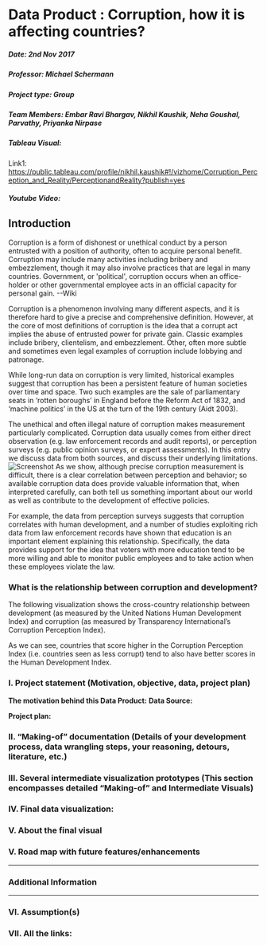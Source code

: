 # Data Product : Corruption, how it is affecting countries?
##### Date: 2nd Nov 2017                                                                                                                                                    
##### Professor: Michael Schermann
##### Project type: Group
##### Team Members: Embar Ravi Bhargav, Nikhil Kaushik, Neha Goushal, Parvathy, Priyanka Nirpase

##### Tableau Visual: 

Link1: 
https://public.tableau.com/profile/nikhil.kaushik#!/vizhome/Corruption_Perception_and_Reality/PerceptionandReality?publish=yes

##### Youtube Video:

## Introduction
Corruption is a form of dishonest or unethical conduct by a person entrusted with a position of authority, often to acquire personal benefit. Corruption may include many activities including bribery and embezzlement, though it may also involve practices that are legal in many countries. Government, or 'political', corruption occurs when an office-holder or other governmental employee acts in an official capacity for personal gain. --Wiki

Corruption is a phenomenon involving many different aspects, and it is therefore hard to give a precise and comprehensive definition. However, at the core of most definitions of corruption is the idea that a corrupt act implies the abuse of entrusted power for private gain. Classic examples include bribery, clientelism, and embezzlement. Other, often more subtle and sometimes even legal examples of corruption include lobbying and patronage.

While long-run data on corruption is very limited, historical examples suggest that corruption has been a persistent feature of human societies over time and space. Two such examples are the sale of parliamentary seats in ‘rotten boroughs’ in England before the Reform Act of 1832, and ‘machine politics’ in the US at the turn of the 19th century (Aidt 2003).

The unethical and often illegal nature of corruption makes measurement particularly complicated. Corruption data usually comes from either direct observation (e.g. law enforcement records and audit reports), or perception surveys (e.g. public opinion surveys, or expert assessments). In this entry we discuss data from both sources, and discuss their underlying limitations.
![Screenshot](https://user-images.githubusercontent.com/32223677/33299107-f0d9576e-d39e-11e7-8ade-3cecb25ca72e.png)
As we show, although precise corruption measurement is difficult, there is a clear correlation between perception and behavior; so available corruption data does provide valuable information that, when interpreted carefully, can both tell us something important about our world as well as contribute to the development of effective policies.

For example, the data from perception surveys suggests that corruption correlates with human development, and a number of studies exploiting rich data from law enforcement records have shown that education is an important element explaining this relationship. Specifically, the data provides support for the idea that voters with more education tend to be more willing and able to monitor public employees and to take action when these employees violate the law.

### What is the relationship between corruption and development?
The following visualization shows the cross-country relationship between development (as measured by the United Nations Human Development Index) and corruption (as measured by Transparency International’s Corruption Perception Index).

As we can see, countries that score higher in the Corruption Perception Index (i.e. countries seen as less corrupt) tend to also have better scores in the Human Development Index.


### I.	Project statement (Motivation, objective, data, project plan)
**The motivation behind this Data Product:**
**Data Source:**

**Project plan:**

### II. 	“Making-of” documentation (Details of your development process, data wrangling steps, your reasoning, detours, literature, etc.)

### III.	Several intermediate visualization prototypes (This section encompasses detailed “Making-of” and Intermediate Visuals)

### IV.	Final data visualization:

### V. About the final visual

### V.	Road map with future features/enhancements

***
### Additional Information
***

### VI.	Assumption(s)

### VII.	All the links:
